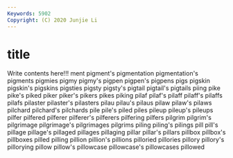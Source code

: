 ```yaml
---
Keywords: 5902
Copyright: (C) 2020 Junjie Li
---
```


# title

Write contents here!!!
ment 
pigment's 
pigmentation 
pigmentation's 
pigments 
pigmies 
pigmy
pigmy's 
pigpen 
pigpen's 
pigpens 
pigs 
pigskin 
pigskin's 
pigskins 
pigsties 
pigsty
pigsty's 
pigtail 
pigtail's 
pigtails 
piing 
pike 
pike's 
piked 
piker 
piker's
pikers 
pikes 
piking 
pilaf 
pilaf's 
pilaff 
pilaff's 
pilaffs 
pilafs 
pilaster
pilaster's 
pilasters 
pilau 
pilau's 
pilaus 
pilaw 
pilaw's 
pilaws 
pilchard 
pilchard's
pilchards 
pile 
pile's 
piled 
piles 
pileup 
pileup's 
pileups 
pilfer 
pilfered
pilferer 
pilferer's 
pilferers 
pilfering 
pilfers 
pilgrim 
pilgrim's 
pilgrimage 
pilgrimage's 
pilgrimages
pilgrims 
piling 
piling's 
pilings 
pill 
pill's 
pillage 
pillage's 
pillaged 
pillages
pillaging 
pillar 
pillar's 
pillars 
pillbox 
pillbox's 
pillboxes 
pilled 
pilling 
pillion
pillion's 
pillions 
pilloried 
pillories 
pillory 
pillory's 
pillorying 
pillow 
pillow's 
pillowcase
pillowcase's 
pillowcases 
pillowed 
